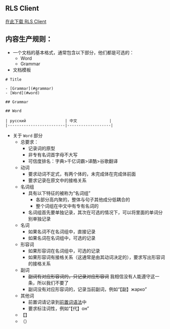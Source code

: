 ## RLS Client

[在此下载 RLS Client](https://github.com/ITMO-Computer-Science-Group/Russian-Language-Studying/releases)

## 内容生产规则：

- 一个文档的基本格式，通常包含以下部分，他们都是可选的：
  - Word
  - Grammar
- 文档模板

```
# Title

- [Grammar](#grammar)
- [Word](#word)

## Grammar

## Word

| русский                 | 中文              |
|-------------------------|-------------------|

```

- 关于 `Word` 部分
  - 总要求：
    - 记录词的原型
    - 非专有名词首字母不大写
    - 可信度排名：字典>千亿词霸>译酷>谷歌翻译
  - 动词
    - 要求动词不定式，有两个体的，未完成体在完成体前面
    - 要求记录在原文中的接格关系
  - 名词组
    - 具有以下特征的被称为“名词组”
      - 各部分高内聚的，整体与句子其他成分低耦合的
      - 整个词组在中文中有专有名词的
    - 名词组首先要单独记录，其次在可选的情况下，可以将里面的单词分别单独记录
  - 名词
    - 如果名词不在名词组中，直接记录
    - 如果名词在名词组中，可选的记录
  - 形容词
    - 如果形容词在名词组中，可选的记录
    - 如果形容词有接格关系（这通常是由其动词决定的），要求写出形容词的接格关系
  - 副词
    - ~~副词有对应形容词的，只记录对应形容词~~ 我相信没有人能遵守这一条，所以我们不要了
    - 副词没有对应形容词的，记录当前副词，例如“【副】жарко”
  - 其他词
    - 前置词请记录到[前置词语法](Russian%20Language%20Grammar/Grammar%20for%20Russian.md#前置词语法)中
    - 要求标注词性，例如“【代】он”
  - 【】
  - （）
